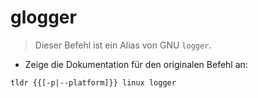 # glogger

> Dieser Befehl ist ein Alias von GNU `logger`.

- Zeige die Dokumentation für den originalen Befehl an:

`tldr {{[-p|--platform]}} linux logger`

